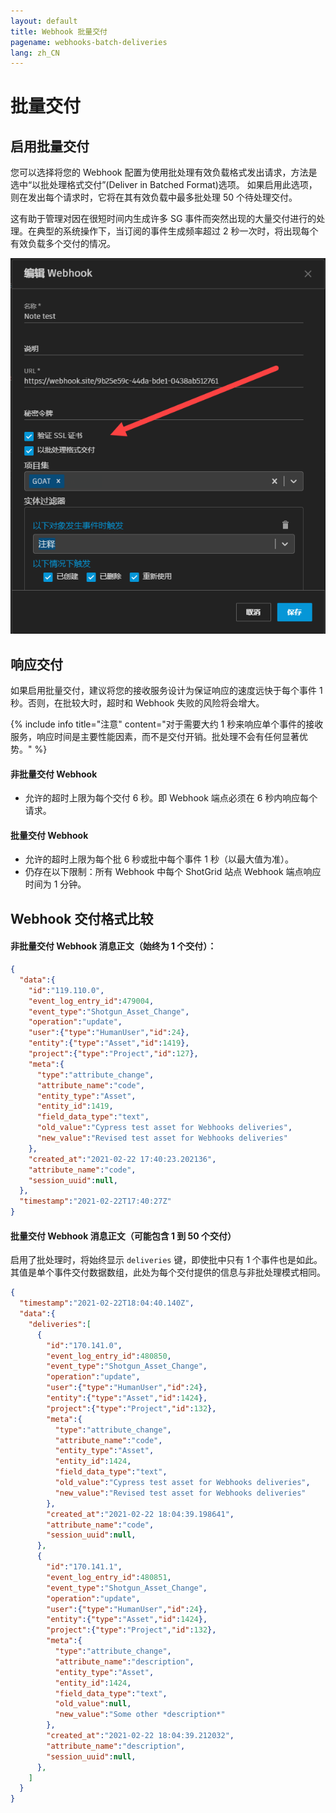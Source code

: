 ```yaml
---
layout: default
title: Webhook 批量交付
pagename: webhooks-batch-deliveries
lang: zh_CN
---
```


# 批量交付

## 启用批量交付

您可以选择将您的 Webhook 配置为使用批处理有效负载格式发出请求，方法是选中“以批处理格式交付”(Deliver in Batched Format)选项。
如果启用此选项，则在发出每个请求时，它将在其有效负载中最多批处理 50 个待处理交付。

这有助于管理对因在很短时间内生成许多 SG 事件而突然出现的大量交付进行的处理。在典型的系统操作下，当订阅的事件生成频率超过 2 秒一次时，将出现每个有效负载多个交付的情况。

![已启用批量交付](./images/batch_delivery_enabled.png)

## 响应交付

如果启用批量交付，建议将您的接收服务设计为保证响应的速度远快于每个事件 1 秒。否则，在批较大时，超时和 Webhook 失败的风险将会增大。

{% include info title="注意" content="对于需要大约 1 秒来响应单个事件的接收服务，响应时间是主要性能因素，而不是交付开销。批处理不会有任何显著优势。" %}

#### 非批量交付 Webhook
* 允许的超时上限为每个交付 6 秒。即 Webhook 端点必须在 6 秒内响应每个请求。

#### 批量交付 Webhook
* 允许的超时上限为每个批 6 秒或批中每个事件 1 秒（以最大值为准）。
* 仍存在以下限制：所有 Webhook 中每个 ShotGrid 站点 Webhook 端点响应时间为 1 分钟。

## Webhook 交付格式比较

#### 非批量交付 Webhook 消息正文（始终为 1 个交付）：

```json
{
  "data":{
    "id":"119.110.0",
    "event_log_entry_id":479004,
    "event_type":"Shotgun_Asset_Change",
    "operation":"update",
    "user":{"type":"HumanUser","id":24},
    "entity":{"type":"Asset","id":1419},
    "project":{"type":"Project","id":127},
    "meta":{
      "type":"attribute_change",
      "attribute_name":"code",
      "entity_type":"Asset",
      "entity_id":1419,
      "field_data_type":"text",
      "old_value":"Cypress test asset for Webhooks deliveries",
      "new_value":"Revised test asset for Webhooks deliveries"
    },
    "created_at":"2021-02-22 17:40:23.202136",
    "attribute_name":"code",
    "session_uuid":null,
  },
  "timestamp":"2021-02-22T17:40:27Z"
}
```

#### 批量交付 Webhook 消息正文（可能包含 1 到 50 个交付）

启用了批处理时，将始终显示 `deliveries` 键，即使批中只有 1 个事件也是如此。其值是单个事件交付数据数组，此处为每个交付提供的信息与非批处理模式相同。

```json
{
  "timestamp":"2021-02-22T18:04:40.140Z",
  "data":{
    "deliveries":[
      {
        "id":"170.141.0",
        "event_log_entry_id":480850,
        "event_type":"Shotgun_Asset_Change",
        "operation":"update",
        "user":{"type":"HumanUser","id":24},
        "entity":{"type":"Asset","id":1424},
        "project":{"type":"Project","id":132},
        "meta":{
          "type":"attribute_change",
          "attribute_name":"code",
          "entity_type":"Asset",
          "entity_id":1424,
          "field_data_type":"text",
          "old_value":"Cypress test asset for Webhooks deliveries",
          "new_value":"Revised test asset for Webhooks deliveries"
        },
        "created_at":"2021-02-22 18:04:39.198641",
        "attribute_name":"code",
        "session_uuid":null,
      },
      {
        "id":"170.141.1",
        "event_log_entry_id":480851,
        "event_type":"Shotgun_Asset_Change",
        "operation":"update",
        "user":{"type":"HumanUser","id":24},
        "entity":{"type":"Asset","id":1424},
        "project":{"type":"Project","id":132},
        "meta":{
          "type":"attribute_change",
          "attribute_name":"description",
          "entity_type":"Asset",
          "entity_id":1424,
          "field_data_type":"text",
          "old_value":null,
          "new_value":"Some other *description*"
        },
        "created_at":"2021-02-22 18:04:39.212032",
        "attribute_name":"description",
        "session_uuid":null,
      },
    ]
  }
}
```
